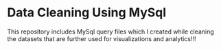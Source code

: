 # Data Cleaning Using MySql
This repository includes MySql query files which I created while cleaning the datasets that are further used for visualizations and analytics!!!
